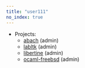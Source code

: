 ```yaml
---
title: "user111"
no_index: true
---
```


* Projects:
  * [abach](/projects/abach/) (admin)
  * [labltk](/projects/labltk/) (admin)
  * [libertine](/projects/libertine/) (admin)
  * [ocaml-freebsd](/projects/ocaml-freebsd/) (admin)
